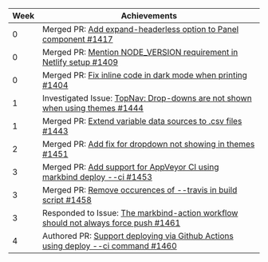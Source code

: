 Week | Achievements
---- | ------------
0 | Merged PR: [Add expand-headerless option to Panel component #1417](https://github.com/MarkBind/markbind/pull/1417)
0 | Merged PR: [Mention NODE_VERSION requirement in Netlify setup #1409](https://github.com/MarkBind/markbind/pull/1409)
0 | Merged PR: [Fix inline code in dark mode when printing #1404](https://github.com/MarkBind/markbind/pull/1404)
1 | Investigated Issue: [TopNav: Drop-downs are not shown when using themes #1444](https://github.com/MarkBind/markbind/issues/1444)
1 | Merged PR: [Extend variable data sources to .csv files #1443](https://github.com/MarkBind/markbind/pull/1443)
2 | Merged PR: [Add fix for dropdown not showing in themes #1451](https://github.com/MarkBind/markbind/pull/1451)
3 | Merged PR: [Add support for AppVeyor CI using markbind deploy --ci #1453](https://github.com/MarkBind/markbind/pull/1453)
3 | Merged PR: [Remove occurences of --travis in build script #1458](https://github.com/MarkBind/markbind/pull/1458)
3 | Responded to Issue: [The markbind-action workflow should not always force push #1461](https://github.com/MarkBind/markbind/issues/1461)
4 | Authored PR: [Support deploying via Github Actions using deploy --ci command #1460](https://github.com/MarkBind/markbind/pull/1460)
